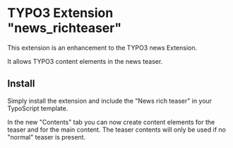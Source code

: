 # TYPO3 Extension "news_richteaser"

This extension is an enhancement to the TYPO3 news Extension.

It allows TYPO3 content elements in the news teaser.

## Install

Simply install the extension and include the "News rich teaser" in your TypoScript template.

In the new "Contents" tab you can now create content elements for the teaser and for the main content.
The teaser contents will only be used if no "normal" teaser is present.

